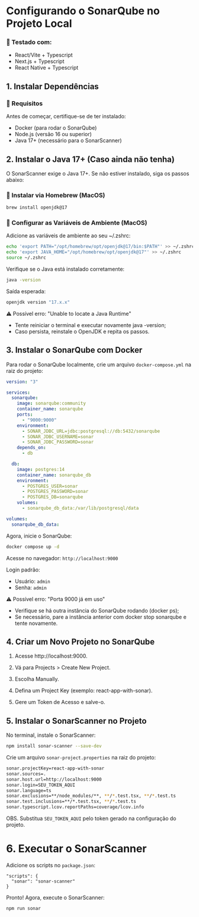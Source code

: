 # Configurando o SonarQube no Projeto Local

### 🔹 Testado com:
- React/Vite + Typescript
- Next.js + Typescript
- React Native + Typescript


## 1. Instalar Dependências

### 🔹 Requisitos

Antes de começar, certifique-se de ter instalado:

- Docker (para rodar o SonarQube)
- Node.js (versão 16 ou superior)
- Java 17+ (necessário para o SonarScanner)

## 2. Instalar o Java 17+ (Caso ainda não tenha)

O SonarScanner exige o Java 17+. Se não estiver instalado, siga os passos abaixo:

### 🔹 Instalar via Homebrew (MacOS)

```bash
brew install openjdk@17
```

### 🔹 Configurar as Variáveis de Ambiente (MacOS)

Adicione as variáveis de ambiente ao seu ~/.zshrc:

```bash
echo 'export PATH="/opt/homebrew/opt/openjdk@17/bin:$PATH"' >> ~/.zshrc
echo 'export JAVA_HOME="/opt/homebrew/opt/openjdk@17"' >> ~/.zshrc
source ~/.zshrc
```

Verifique se o Java está instalado corretamente:

```bash
java -version
```

Saída esperada:

```bash
openjdk version "17.x.x"
```

⚠ Possível erro: "Unable to locate a Java Runtime"

- Tente reiniciar o terminal e executar novamente java -version;
- Caso persista, reinstale o OpenJDK e repita os passos.

## 3. Instalar o SonarQube com Docker

Para rodar o SonarQube localmente, crie um arquivo `docker-compose.yml` na raiz do projeto:

```yml
version: "3"

services:
  sonarqube:
    image: sonarqube:community
    container_name: sonarqube
    ports:
      - "9000:9000"
    environment:
      - SONAR_JDBC_URL=jdbc:postgresql://db:5432/sonarqube
      - SONAR_JDBC_USERNAME=sonar
      - SONAR_JDBC_PASSWORD=sonar
    depends_on:
      - db

  db:
    image: postgres:14
    container_name: sonarqube_db
    environment:
      - POSTGRES_USER=sonar
      - POSTGRES_PASSWORD=sonar
      - POSTGRES_DB=sonarqube
    volumes:
      - sonarqube_db_data:/var/lib/postgresql/data

volumes:
  sonarqube_db_data:
```

Agora, inicie o SonarQube:

```bash
docker compose up -d
```

Acesse no navegador: `http://localhost:9000`

Login padrão:

- Usuário: `admin`
- Senha: `admin`

⚠ Possível erro: "Porta 9000 já em uso"

- Verifique se há outra instância do SonarQube rodando (docker ps);
- Se necessário, pare a instância anterior com docker stop sonarqube e tente novamente.

## 4. Criar um Novo Projeto no SonarQube

1. Acesse http://localhost:9000.

2. Vá para Projects > Create New Project.

3. Escolha Manually.

4. Defina um Project Key (exemplo: react-app-with-sonar).

5. Gere um Token de Acesso e salve-o.

## 5. Instalar o SonarScanner no Projeto

No terminal, instale o SonarScanner:

```bash
npm install sonar-scanner --save-dev
```

Crie um arquivo `sonar-project.properties` na raiz do projeto:

```bash
sonar.projectKey=react-app-with-sonar
sonar.sources=.
sonar.host.url=http://localhost:9000
sonar.login=SEU_TOKEN_AQUI
sonar.language=ts
sonar.exclusions=**/node_modules/**, **/*.test.tsx, **/*.test.ts
sonar.test.inclusions=**/*.test.tsx, **/*.test.ts
sonar.typescript.lcov.reportPaths=coverage/lcov.info
```

OBS. Substitua `SEU_TOKEN_AQUI` pelo token gerado na configuração do projeto.

# 6. Executar o SonarScanner

Adicione os scripts no `package.json`:

```JS
"scripts": {
  "sonar": "sonar-scanner"
}
```

Pronto! Agora, execute o SonarScanner:

```bash
npm run sonar
```
